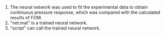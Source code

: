 1. The neural network was used to fit the experimental data to obtain continuous pressure response, which was compared with the calculated results of FOM.
2. "net.mat" is a trained neural network.
3. "script" can call the trained neural network.
